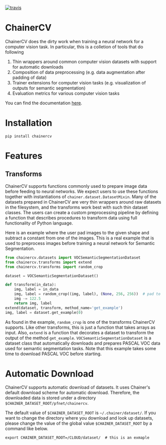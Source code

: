 [![travis](https://travis-ci.org/yuyu2172/chainercv.svg?branch=master)](https://travis-ci.org/yuyu2172/chainercv)

<!--[![pypi](https://img.shields.io/pypi/v/chainercv.svg)](https://pypi.python.org/pypi/chainercv)-->

# ChainerCV

ChainerCV does the dirty work when training a neural network for a computer vision task. In particular, this is a colletion of tools that do following

1. Thin wrappers around common computer vision datasets with support for automatic downloads
2. Composition of data preprocessing (e.g. data augmentation after padding of data)
3. Trainer extensions for computer vision tasks (e.g. visualization of outputs for semantic segmentation)
4. Evaluation metrics for various computer vision tasks


You can find the documentation [here](http://chainercv.readthedocs.io/en/latest/).



# Installation

```
pip install chainercv
```


# Features

## Transforms

ChainerCV supports functions commonly used to prepare image data before feeding to neural networks.
We expect users to use these functions together with instantiations of `chainer.dataset.DatasetMixin`.
Many of the datasets prepared in ChainerCV are very thin wrappers around raw datasets in the filesystem, and
the transforms work best with such thin dataset classes.
The users can create a custom preprocessing pipeline by defining a function that describes
procedures to transform data using full functionality of Python language.

Here is an example where the user pad images to the given shape and subtract a constant from one of the images.
This is a real example that is used to preprocess images before training a neural network for Semantic Segmentation.

```python
from chainercv.datasets import VOCSemanticSegmentationDataset
from chainercv.transforms import extend
from chainercv.transforms import random_crop

dataset = VOCSemanticSegmentationDataset()

def transform(in_data):
    img, label = in_data
    img, label = random_crop((img, label), (None, 256, 256))  # pad to (256, 256)
    img -= 122.5
    return img, label
extend(dataset, transform, method_name='get_example')
img, label = dataset.get_example(0)
```

As found in the example, `random_crop` is one of the transforms ChainerCV supports. Like other transforms, this is just a
function that takes arrays as input.
Also, `extend` is a function that decorates a dataset to transform the output of the method `get_example`.
`VOCSemanticSegmentationDataset` is a dataset class that automatically downloads and prepares PASCAL VOC data used for
semantic segmentation tasks. Note that this example takes some time to download PASCAL VOC before starting.


# Automatic Download
ChainerCV supports automatic download of datasets. It uses Chainer's default download scheme for automatic download.
Therefore, the downloaded data is stored under a directory `$CHAINER_DATASET_ROOT/pfnet/chainercv`.

The default value of `$CHAINER_DATASET_ROOT` is `~/.chainer/dataset/`.
If you want to change the directory where you download and look up datasets, please change the value of the global value `$CHAINER_DATASET_ROOT` by a command like below.

```
export CHAINER_DATASET_ROOT=/CLOUD/dataset/  # this is an exmaple
``` 
